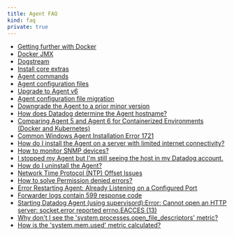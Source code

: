 ```yaml
---
title: Agent FAQ
kind: faq
private: true
---
```


* [Getting further with Docker][1]
* [Docker JMX][2]
* [Dogstream][3]
* [Install core extras][4]
* [Agent commands][5]
* [Agent configuration files][19]
* [Upgrade to Agent v6][22]
* [Agent configuration file migration][24]
* [Downgrade the Agent to a prior minor version][23]
* [How does Datadog determine the Agent hostname?][6]
* [Comparing Agent 5 and Agent 6 for Containerized Environments (Docker and Kubernetes)][20]
* [Common Windows Agent Installation Error 1721][7]
* [How do I install the Agent on a server with limited internet connectivity?][8]
* [How to monitor SNMP devices?][9]
* [I stopped my Agent but I'm still seeing the host in my Datadog account.][10]
* [How do I uninstall the Agent?][11]
* [Network Time Protocol (NTP) Offset Issues][12]
* [How to solve Permission denied errors?][13]
* [Error Restarting Agent: Already Listening on a Configured Port][14]
* [Forwarder logs contain 599 response code][15]
* [Starting Datadog Agent (using supervisord):Error: Cannot open an HTTP server: socket.error reported errno.EACCES (13)][16]
* [Why don't I see the 'system.processes.open_file_descriptors' metric?][17]
* [How is the 'system.mem.used' metric calculated?][18]

[1]: /agent/faq/getting-further-with-docker
[2]: /agent/faq/docker-jmx
[3]: /agent/faq/dogstream
[4]: /agent/faq/install-core-extra
[5]: /agent/faq/agent-commands
[6]: /agent/faq/how-datadog-agent-determines-the-hostname
[7]: /agent/faq/common-windows-agent-installation-error-1721
[8]: /agent/faq/how-do-i-install-the-agent-on-a-server-with-limited-internet-connectivity
[9]: /agent/faq/how-to-monitor-snmp-devices
[10]: /agent/faq/i-stoped-my-agent-but-i-m-still-seeing-the-host
[11]: /agent/faq/how-do-i-uninstall-the-agent
[12]: /agent/faq/network-time-protocol-ntp-offset-issues
[13]: /agent/faq/how-to-solve-permission-denied-errors
[14]: /agent/faq/error-restarting-agent-already-listening-on-a-configured-port
[15]: /agent/faq/forwarder-logs-contain-599-response-code
[16]: /agent/faq/cannot-open-an-http-server-socket-error-reported-errno-eacces-13
[17]: /agent/faq/why-don-t-i-see-the-system-processes-open-file-descriptors-metric
[18]: /agent/faq/how-is-the-system-mem-used-metric-calculated
[19]: /agent/faq/agent-configuration-files
[20]: /agent/faq/agent-5-vs-agent-6-for-docker-kubernetes
[22]: /agent/faq/upgrade-to-agent-v6
[23]: /agent/faq/downgrade-datadog-agent
[24]: /agent/faq/agent-configuration-file-migration